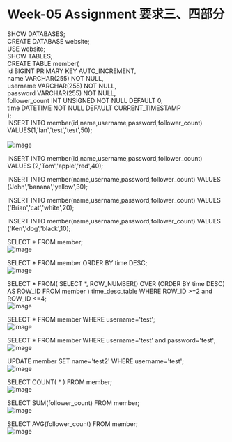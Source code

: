 # Week-05 Assignment 要求三、四部分

SHOW DATABASES;  </br>
CREATE DATABASE website;  </br>
USE website;  </br>
SHOW TABLES;  </br>
CREATE TABLE member(   </br> 
	id BIGINT PRIMARY KEY AUTO_INCREMENT,        
    name VARCHAR(255) NOT NULL,  </br>
    username VARCHAR(255) NOT NULL,  </br>
    password VARCHAR(255) NOT NULL,  </br>
    follower_count INT UNSIGNED NOT NULL DEFAULT 0,  </br>
    time DATETIME NOT NULL DEFAULT CURRENT_TIMESTAMP  </br>
);   
INSERT INTO member(id,name,username,password,follower_count) 
VALUES(1,'Ian','test','test',50);   
</br>
![image](https://user-images.githubusercontent.com/104882761/197391543-ef5c52e2-32c3-4eda-a378-19d61f84ebc3.png)


INSERT INTO member(id,name,username,password,follower_count) 
VALUES (2,'Tom','apple','red',40);

INSERT INTO member(name,username,password,follower_count) 
VALUES ('John','banana','yellow',30);

INSERT INTO member(name,username,password,follower_count) 
VALUES ('Brian','cat','white',20);

INSERT INTO member(name,username,password,follower_count) 
VALUES ('Ken','dog','black',10);
</br>

SELECT * FROM member;
</br>
![image](https://user-images.githubusercontent.com/104882761/197391735-42bd1ee2-5661-426e-8de6-8c4aa9d7ff5a.png)
</br>

SELECT * FROM member ORDER BY time DESC;
</br>
![image](https://user-images.githubusercontent.com/104882761/197391984-b7dce0a0-a10e-4de7-95af-a1ef054e9e7d.png)
</br>

SELECT * FROM(
	SELECT *, ROW_NUMBER() OVER (ORDER BY time DESC) AS ROW_ID FROM member
) time_desc_table WHERE ROW_ID >=2 and ROW_ID <=4;
</br>
![image](https://user-images.githubusercontent.com/104882761/197392194-a3d42c0a-daed-47a2-90fa-24bc25e06c4a.png)
</br>

SELECT * FROM member WHERE username='test';
</br>
![image](https://user-images.githubusercontent.com/104882761/197392272-e0131a81-1f1c-4dad-8216-09055a0541f3.png)
</br>

SELECT * FROM member WHERE username='test' and password='test';
</br>
![image](https://user-images.githubusercontent.com/104882761/197392298-56ba2636-f350-4a4a-99ad-60a97941a633.png)
</br>

UPDATE member SET name='test2' WHERE username='test';
</br>
![image](https://user-images.githubusercontent.com/104882761/197392360-d58b0727-bb1f-43b1-b6fb-0895d1029f77.png)
</br>


SELECT COUNT( * ) FROM member;
</br>
![image](https://user-images.githubusercontent.com/104882761/197392416-a27efb06-42a9-453b-946f-f2caa44f478b.png)
</br>


SELECT SUM(follower_count) FROM member;
</br>
![image](https://user-images.githubusercontent.com/104882761/197392438-cf58f5e3-6337-4165-a4fb-b7bbf3ad6b12.png)
</br>


SELECT AVG(follower_count) FROM member;
</br>
![image](https://user-images.githubusercontent.com/104882761/197392463-e87d8338-c38e-410c-b0d4-5c3500c6861f.png)
</br>
